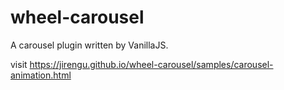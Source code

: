 # wheel-carousel
A carousel plugin written by VanillaJS.

visit https://jirengu.github.io/wheel-carousel/samples/carousel-animation.html
